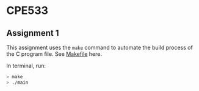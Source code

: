 # CPE533

## Assignment 1
This assignment uses the `make` command to automate the build process of the C program file. See [Makefile](./Makefile) here.

In terminal, run:

```sh
> make
> ./main
```